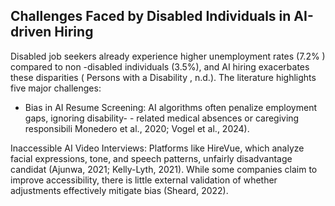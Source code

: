 ## Challenges Faced by Disabled Individuals in AI-driven Hiring

Disabled job seekers already experience higher unemployment rates (7.2% ) compared to non -disabled individuals (3.5%), and AI hiring exacerbates these disparities ( Persons with a Disability , n.d.). The literature highlights five major challenges:

- Bias in AI Resume Screening: AI algorithms often penalize employment gaps, ignoring disability- - related medical absences or caregiving responsibili Monedero et al., 2020; Vogel et al., 2024).

Inaccessible AI Video Interviews: Platforms like HireVue, which analyze facial expressions, tone, and speech patterns, unfairly disadvantage candidat (Ajunwa, 2021; Kelly-Lyth, 2021). While some companies claim to improve accessibility, there is little external validation of whether adjustments effectively mitigate bias (Sheard, 2022).